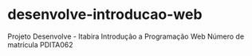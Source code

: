 # desenvolve-introducao-web
Projeto Desenvolve - Itabira
Introdução a Programação Web
Número de matrícula PDITA062
